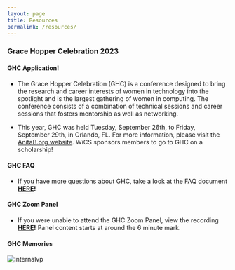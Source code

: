 ```yaml
---
layout: page
title: Resources
permalink: /resources/
---
```

### Grace Hopper Celebration 2023
#### GHC Application!

- The Grace Hopper Celebration (GHC) is a conference designed to bring the research and career interests of women in technology into the spotlight and is the largest gathering of women in computing. The conference consists of a combination of technical sessions and career sessions that fosters mentorship as well as networking. 

- This year, GHC was held Tuesday, September 26th, to Friday, September 29th, in Orlando, FL. For more information, please visit the [AnitaB.org website](https://ghc.anitab.org/). WiCS sponsors members to go to GHC on a scholarship!



#### GHC FAQ

- If you have more questions about GHC, take a look at the FAQ document **[HERE](https://docs.google.com/document/d/1ffBfKiZRechLM7BKk7BLEN716L6DTOvKGBE7l4zswmU/edit)!**

#### GHC Zoom Panel

- If you were unable to attend the GHC Zoom Panel, view the recording **[HERE](https://drive.google.com/open?id=1M2t8wtYsM3W1l9eKdHDsu95HJ32WDJ5u)!** Panel content starts at around the 6 minute mark.

#### GHC Memories

<div class="row">
  <div class="column">  
    <img src="../images/GHC1.jpeg" alt='internalvp' class='links'/>
  </div>
</div>